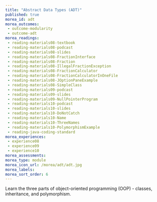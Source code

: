 ```yaml
---
title: "Abstract Data Types (ADT)"
published: true
morea_id: adt 
morea_outcomes:
 - outcome-modularity
 - outcome-adt
morea_readings:
 - reading-materials08-textbook
 - reading-materials08-podcast 
 - reading-materials08-slides 
 - reading-materials08-FractionInterface  
 - reading-materials08-Fraction  
 - reading-materials08-IllegalFractionException            
 - reading-materials08-FractionCalculator
 - reading-materials08-FractionCalculatorInOneFile 
 - reading-materials08-JOptionPaneExample
 - reading-materials08-SimpleClass 
 - reading-materials09-podcast
 - reading-materials09-slides
 - reading-materials09-NullPointerProgram
 - reading-materials10-podcast
 - reading-materials10-slides
 - reading-materials10-DoNotCatch
 - reading-materials10-Name
 - reading-materials10-ThreeNames  
 - reading-materials10-PolymorphismExample
 - reading-java-coding-standard  
morea_experiences:
 - experience08
 - experience09 
 - experience10 
morea_assessments:
morea_type: module
morea_icon_url: /morea/adt/adt.jpg
morea_labels:
morea_sort_order: 6
---
```


Learn the three parts of object-oriented programming (OOP) - classes, inheritance, and polymorphism.

